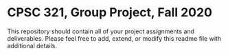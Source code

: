 # CPSC 321, Group Project, Fall 2020

This repository should contain all of your project assignments and
deliverables. Please feel free to add, extend, or modify this readme
file with additional details. 
